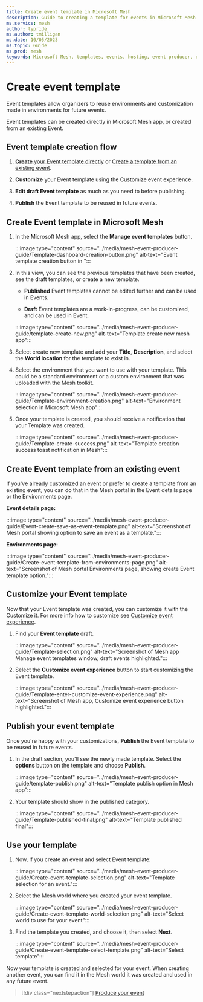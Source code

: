 ```yaml
---
title: Create event template in Microsoft Mesh
description: Guide to creating a template for events in Microsoft Mesh
ms.service: mesh
author: typride
ms.author: tmilligan
ms.date: 10/05/2023
ms.topic: Guide
ms.prod: mesh
keywords: Microsoft Mesh, templates, events, hosting, event producer, event organizer, customize
---
```


# Create event template

Event templates allow organizers to reuse environments and customization made in environments for future events.

Event templates can be created directly in Microsoft Mesh app, or created from an existing Event.

## Event template creation flow

1. [**Create** your Event template directly](#create-event-template-in-microsoft-mesh) or [Create a template from an existing event](#create-event-template-from-an-existing-event).

1. **Customize** your Event template using the Customize event experience.

1. **Edit draft Event template** as much as you need to before publishing.

1. **Publish** the Event template to be reused in future events.

## Create Event template in Microsoft Mesh

1. In the Microsoft Mesh app, select the **Manage event templates** button.

    :::image type="content" source="../media/mesh-event-producer-guide/Template-dashboard-creation-button.png" alt-text="Event template creation button in ":::

1. In this view, you can see the previous templates that have been created, see the draft templates, or create a new template.

    - **Published** Event templates cannot be edited further and can be used in Events.


    - **Draft** Event templates are a work-in-progress, can be customized, and can be used in Event.

    :::image type="content" source="../media/mesh-event-producer-guide/template-create-new.png" alt-text="Template create new mesh app":::

1. Select create new template and add your **Title**, **Description**, and select the **World location** for the template to exist in.

1. Select the environment that you want to use with your template. This could be a standard environment or a custom environment that was uploaded with the Mesh toolkit.

    :::image type="content" source="../media/mesh-event-producer-guide/Template-environment-creation.png" alt-text="Environment selection in Microsoft Mesh app":::

1. Once your template is created, you should receive a notification that your Template was created.

    :::image type="content" source="../media/mesh-event-producer-guide/Template-create-success.png" alt-text="Template creation success toast notification in Mesh":::

## Create Event template from an existing event

If you've already customized an event or prefer to create a template from an existing event, you can do that in the Mesh portal in the Event details page or the Environments page.

**Event details page:**

:::image type="content" source="../media/mesh-event-producer-guide/Event-create-save-as-event-template.png" alt-text="Screenshot of Mesh portal showing option to save an event as a template.":::

**Environments page:**

:::image type="content" source="../media/mesh-event-producer-guide/Create-event-template-from-environments-page.png" alt-text="Screenshot of Mesh portal Environments page, showing create Event template option.":::

## Customize your Event template

Now that your Event template was created, you can customize it with the Customize it. For more info how to customize see [Customize event experience](customize-event.md#customize-an-event-template).

1. Find your **Event template** draft.

    :::image type="content" source="../media/mesh-event-producer-guide/Template-selection.png" alt-text="Screenshot of Mesh app Manage event templates window, draft events highlighted.":::

1. Select the **Customize event experience** button to start customizing the Event template.

    :::image type="content" source="../media/mesh-event-producer-guide/Template-enter-customize-event-experience.png" alt-text="Screenshot of Mesh app, Customize event experience button highlighted.":::

## Publish your event template

Once you're happy with your customizations, **Publish** the Event template to be reused in future events.

1. In the draft section, you'll see the newly made template. Select the **options** button on the template and choose **Publish**.

    :::image type="content" source="../media/mesh-event-producer-guide/template-publish.png" alt-text="Template publish option in Mesh app":::

1. Your template should show in the published category.

    :::image type="content" source="../media/mesh-event-producer-guide/Template-published-final.png" alt-text="Template published final":::

## Use your template

1. Now, if you create an event and select Event template:

    :::image type="content" source="../media/mesh-event-producer-guide/Create-event-template-selection.png" alt-text="Template selection for an event.":::

1. Select the Mesh world where you created your event template.

    :::image type="content" source="../media/mesh-event-producer-guide/Create-event-template-world-selection.png" alt-text="Select world to use for your event":::

1. Find the template you created, and choose it, then select **Next**.

    :::image type="content" source="../media/mesh-event-producer-guide/Create-event-template-select-template.png" alt-text="Select template":::

Now your template is created and selected for your event. When creating another event, you can find it in the Mesh world it was created and used in any future event.

> [!div class="nextstepaction"]
> [Produce your event](produce-event.md)
